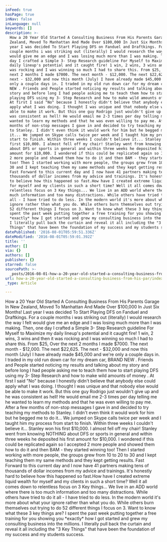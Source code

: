 ```yaml
---
inFeed: true
hasPage: true
inNav: false
inLanguage: null
keywords: []
description: >-
  How a 20 Year Old Started A Consulting Business From His Parents Garage In New
  Zealand, Moved To Manhattan And Made Over $100,000 In Just Six Months! Last
  year I was decided To Start Playing DFS on Fanduel and Draftkings. For a
  couple months i was striking out (literally) I would research the way I felt
  would give me an edge and I was losing much more than I was making. Then, one
  day I crafted a Simple 3- Step Research guideline For Myself to Maximize my
  daily lineup's potential and it caught fire! 1 win, 2 wins, 3 wins and then it
  was rocking and I was winning so much I had to share this. From $25, Over the
  next 2 months I made $7000. The next month - $12,000. The next $22,625. The
  next - $32,000 and now this month (July) I have already made $45,000 and we're
  only a couple days in. I traded in my old run down car for my dream car, BRAND
  NEW . Friends and People started noticing my results and talking about my
  story and before long I had people asking me to teach them how to start
  playing DFS using my 3- Step Research and how to make wild amounts of money .
  At first I said "No" because I honestly didn't believe that anybody else could
  apply what I was doing. I thought I was unique and that nobody else would be
  able to make it work. But this one guy Rodrigo just wouldn't give up and he
  was consistent as hell! He would email me 2-3 times per day telling me he
  wanted to learn my methods and that he was even willing to pay me. After a few
  months of non-stop messages I gave in and decided to try teaching my methods
  to Stanley. I didn't even think it would work for him but he begged me to do
  it... We jumped on Skype calls twice per week and I taught him my process from
  start to finish. Within three weeks I couldn't believe it... Stanley won his
  first $10,000. I almost fell off my chair! Stanley went from knowing NOTHING
  about DFS or sports in general and within three weeks he deposited his first
  amount for $10,000. I wondered if this could be replicated again so I accepted
  2 more people and showed them how to do it and then BAM - they started winning
  too! Then I started working with more people, the groups grew from 10 to 20 to
  30 and I kept teaching them my same methods and they kept getting results.
  Fast Forward to this current day and I now have 41 partners making tens of
  thousands of dollar incomes from my advice and trainings. It's honestly hard
  to believe how this happened so fast.How have I created extreme liquid wealth
  for myself and my clients in such a short time? Well it all comes down to
  relentless focus on 3 Key things... We live in an ADD world where there is too
  much information and too many distractions. While others have tried to do it
  all - I have tried to do less. In the modern world it's more about what your
  ignore rather than what you do. While others burn themselves out trying to do
  52 different things I focus on 3. Want to know what these 3 key things are? I
  spent the past week putting together a free training for you showing you
  *exactly* how I got started and grew my consulting business into the millions.
  I literally pull back the curtain and reveal it all including the "3 Key
  Things" that have been the foundation of my success and my students success.
datePublished: '2016-08-01T05:59:51.336Z'
dateModified: '2016-08-01T05:59:01.392Z'
title: ''
author: []
via: {}
authors: []
publisher: {}
starred: false
sourcePath: >-
  _posts/2016-08-01-how-a-20-year-old-started-a-consulting-business-from-his-par.md
url: how-a-20-year-old-started-a-consulting-business-from-his-par/index.html
_type: Article

---
```

How a 20 Year Old Started A Consulting Business From His Parents Garage In New Zealand, Moved To Manhattan And Made Over $100,000 In Just Six Months! Last year I was decided To Start Playing DFS on Fanduel and Draftkings. For a couple months i was striking out (literally) I would research the way I felt would give me an edge and I was losing much more than I was making. Then, one day I crafted a Simple 3- Step Research guideline For Myself to Maximize my daily lineup's potential and it caught fire! 1 win, 2 wins, 3 wins and then it was rocking and I was winning so much I had to share this. From $25, Over the next 2 months I made $7000\. The next month - $12,000\. The next $22,625\. The next - $32,000 and now this month (July) I have already made $45,000 and we're only a couple days in. I traded in my old run down car for my dream car, BRAND NEW . Friends and People started noticing my results and talking about my story and before long I had people asking me to teach them how to start playing DFS using my 3- Step Research and how to make wild amounts of money . At first I said "No" because I honestly didn't believe that anybody else could apply what I was doing. I thought I was unique and that nobody else would be able to make it work. But this one guy Rodrigo just wouldn't give up and he was consistent as hell! He would email me 2-3 times per day telling me he wanted to learn my methods and that he was even willing to pay me. After a few months of non-stop messages I gave in and decided to try teaching my methods to Stanley. I didn't even think it would work for him but he begged me to do it... We jumped on Skype calls twice per week and I taught him my process from start to finish. Within three weeks I couldn't believe it... Stanley won his first $10,000\. I almost fell off my chair! Stanley went from knowing NOTHING about DFS or sports in general and within three weeks he deposited his first amount for $10,000\. I wondered if this could be replicated again so I accepted 2 more people and showed them how to do it and then BAM - they started winning too! Then I started working with more people, the groups grew from 10 to 20 to 30 and I kept teaching them my same methods and they kept getting results. Fast Forward to this current day and I now have 41 partners making tens of thousands of dollar incomes from my advice and trainings. It's honestly hard to believe how this happened so fast.How have I created extreme liquid wealth for myself and my clients in such a short time? Well it all comes down to relentless focus on 3 Key things... We live in an ADD world where there is too much information and too many distractions. While others have tried to do it all - I have tried to do less. In the modern world it's more about what your ignore rather than what you do. While others burn themselves out trying to do 52 different things I focus on 3\. Want to know what these 3 key things are? I spent the past week putting together a free training for you showing you \*exactly\* how I got started and grew my consulting business into the millions. I literally pull back the curtain and reveal it all including the "3 Key Things" that have been the foundation of my success and my students success.
